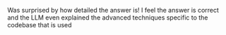 Was surprised by how detailed the answer is! I feel the answer is correct and the LLM even explained the advanced techniques specific to the codebase that is used
